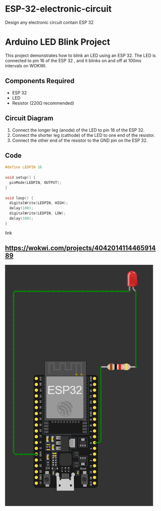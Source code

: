 # ESP-32-electronic-circuit
Design any electronic circuit contain ESP 32 
# Arduino LED Blink Project

This project demonstrates how to blink an LED using an ESP 32. The LED is connected to pin 16 of the ESP 32 , and it blinks on and off at 100ms intervals on WOKWI. 

## Components Required

- ESP 32 
- LED
- Resistor (220Ω recommended)

## Circuit Diagram

1. Connect the longer leg (anode) of the LED to pin 16 of the ESP 32.
2. Connect the shorter leg (cathode) of the LED to one end of the resistor.
3. Connect the other end of the resistor to the GND pin on the ESP 32.

## Code

```cpp
#define LEDPIN 16

void setup() {
  pinMode(LEDPIN, OUTPUT);
}

void loop() {
  digitalWrite(LEDPIN, HIGH);
  delay(100);
  digitalWrite(LEDPIN, LOW);
  delay(100);
}
```
link 
## https://wokwi.com/projects/404201411446591489
![Alt text](ESP_32_EC.png)
